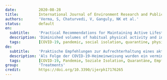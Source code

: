 ```yaml
---
date:          2020-08-28
title:         International Journal of Environment Research and Public Health
authors:       'Verma, S, Chaturvedi, V, Ganguly, NK et al.'
status:        default
en:
  subtitle:    'Practical Recommendations for Maintaining Active Lifestyle during the COVID-19 Pandemic: A Systematic Literature Review'
  description: 'Diminished volumes of habitual physical activity and increased sedentary levels have been observed as a result of COVID-19 home-confinement. Consequences of inactivity, including a higher mortality rate and poorer general health and fitness, have been reported. This systematic review aimed to provide practical recommendations for maintaining active lifestyles during pandemics. In May 2020, two electronic databases (PubMed; Web of Science) were used to search for relevant studies. A total of 1206 records were screened by two researchers. Thirty-one relevant studies were included in this systematic review, in which the methodological quality was assessed. With regard to six studies, which explicitly dealt with physical activity during COVID-19, the evidence level is classified by three articles to level II, and in the other three to level VI. Regarding the physical activity recommendations in these papers, three of them were classified to a medium, and the same number to a weak evidence base. Of the 25 papers which refer to other pandemics and/or isolation situations, one was classified to evidence level I, four were ranged to level II, three to level III, one to level V, and the others to level VI. This systematic review revealed that reduced physical activity levels are of serious concern during home confinement in pandemic times. The recommendations provided by many international organizations to maintain active lifestyles during these times mainly target the general population, with less consideration for vulnerable populations (e.g., older adults, people with health issues). Therefore, personalized and supervised physical activity programs are urgently needed, with the option to group-play physical activity programs (e.g., exergames). These can be assisted, delivered, and disseminated worldwide through information and communication technology solutions. If it is permitted and safe, being active outside in daylight is advised, with an effort level of mild to moderate using the rating of perceived exertion scale. Relaxation techniques should be integrated into the daily routine to reduce stress levels. On the evidence base and levels of the included articles in this review, the results need to be interpreted with caution. Given that policies are different across regions and countries, further research is needed to categorize recommendations according to different social-distancing scenarios.'
  tags:        [COVID-19, pandemic, social isolation, quarantine, physical activity, recommendations]
de:
  subtitle:    'Praktische Empfehlungen zur Aufrechterhaltung eines aktiven Lebensstils während der COVID-19-Pandemie: Eine systematische Literaturübersicht'
  description: 'Als Folge der COVID-19-Heimeinweisung wurden ein vermindertes Maß an gewohnter körperlicher Aktivität und ein erhöhtes Maß an sitzender Tätigkeit beobachtet. Über die Folgen der Inaktivität, einschließlich einer höheren Sterblichkeitsrate und einer schlechteren allgemeinen Gesundheit und Fitness, wurde berichtet. Ziel dieser systematischen Überprüfung war, praktische Empfehlungen für die Aufrechterhaltung eines aktiven Lebensstils während einer Pandemie zu geben. Im Mai 2020 wurden zwei elektronische Datenbanken (PubMed; Web of Science) zur Suche nach relevanten Studien genutzt. Insgesamt 1.206 Datensätze wurden von zwei Forschern gesichtet. 31 relevante Studien wurden in diese systematische Überprüfung einbezogen, bei der die methodische Qualität bewertet wurde. Bei sechs Studien, die sich explizit mit körperlicher Aktivität während COVID-19 befassten, wird die Evidenzstufe bei drei Artikeln auf Stufe II und bei den anderen drei auf Stufe VI eingestuft. Was die Empfehlungen zur körperlichen Betätigung in diesen Arbeiten betrifft, so wurden drei von ihnen als mittelmäßig und die gleiche Anzahl als schwach belegt eingestuft. Von den 25 Arbeiten, die sich auf andere Pandemien und/oder Isolationssituationen beziehen, wurde eine auf Evidenzstufe I, vier auf Stufe II, drei auf Stufe III, eine auf Stufe V und die anderen auf Stufe VI eingestuft. Diese systematische Überprüfung ergab, dass ein vermindertes Maß an körperlicher Aktivität während der häuslichen Unterbringung in Pandemiezeiten ein ernsthaftes Problem darstellt. Die Empfehlungen vieler internationaler Organisationen zur Aufrechterhaltung eines aktiven Lebensstils in dieser Zeit richten sich hauptsächlich an die Allgemeinbevölkerung und berücksichtigen weniger die gefährdeten Bevölkerungsgruppen (z. B. ältere Erwachsene, Menschen mit gesundheitlichen Problemen). Daher sind personalisierte und betreute Bewegungsprogramme dringend erforderlich, mit der Möglichkeit, Bewegungsprogramme in Gruppen zu spielen (z. B. Exergames). Diese können durch Lösungen der Informations- und Kommunikationstechnologie unterstützt, bereitgestellt und weltweit verbreitet werden. Sofern erlaubt und sicher, ist zu empfehlen, sich bei Tageslicht im Freien zu bewegen, und zwar mit einem leichten bis mäßigen Anstrengungsgrad auf der Skala der wahrgenommenen Anstrengung. Entspannungstechniken sollten in den Tagesablauf integriert werden, um das Stressniveau zu senken. Angesichts der Evidenzbasis und des Niveaus der in dieser Übersicht enthaltenen Artikel sind die Ergebnisse mit Vorsicht zu interpretieren. Da die politischen Maßnahmen in den einzelnen Regionen und Ländern unterschiedlich sind, sind weitere Untersuchungen erforderlich, um die Empfehlungen nach den verschiedenen Szenarien der sozialen Benachteiligung zu kategorisieren.' 
  tags:        [COVID-19, Pandemie, Soziale Isolation, Quarantäne, Empfehlungen, Körperliche Aktivität]
group:         'Treatments'
credit:        https://doi.org/10.3390/ijerph17176265
---
```

